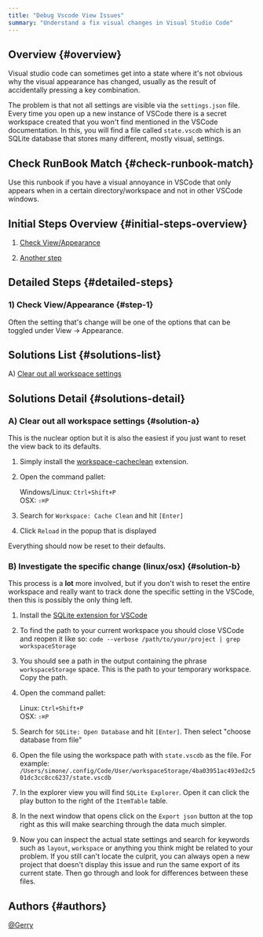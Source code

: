 ```yaml
---
title: "Debug Vscode View Issues"
summary: "Understand a fix visual changes in Visual Studio Code"
---
```


## Overview {#overview}

Visual studio code can sometimes get into a state where it's not obvious why the visual appearance has changed, usually as the result of accidentally pressing a key combination.

The problem is that not all settings are visible via the `settings.json` file. Every time you open up a new instance of VSCode there is a secret workspace created that you won't find mentioned in the VSCode documentation. In this, you will find a file called `state.vscdb` which is an SQLite database that stores many different, mostly visual, settings.

## Check RunBook Match {#check-runbook-match}

Use this runbook if you have a visual annoyance in VSCode that only appears when in a certain directory/workspace and not in other VSCode windows.

## Initial Steps Overview {#initial-steps-overview}

1) [Check View/Appearance](#step-1)

2) [Another step](#step-2)

## Detailed Steps {#detailed-steps}

### 1) Check View/Appearance {#step-1}

Often the setting that's change will be one of the options that can be toggled under View -> Appearance.

## Solutions List {#solutions-list}

A) [Clear out all workspace settings](#solution-a)

## Solutions Detail {#solutions-detail}

### A) Clear out all workspace settings {#solution-a}

This is the nuclear option but it is also the easiest if you just want to reset the view back to its defaults.

  1. Simply install the [workspace-cacheclean](https://marketplace.visualstudio.com/items?itemName=MamoruDS.workspace-cacheclean) extension.

  2. Open the command pallet:  
  
     Windows/Linux: `Ctrl+Shift+P`  
     OSX: `⇧⌘P`

  3. Search for `Workspace: Cache Clean` and hit `[Enter]`

  4. Click `Reload` in the popup that is displayed

Everything should now be reset to their defaults.

### B) Investigate the specific change (linux/osx) {#solution-b}

This process is a **lot** more involved, but if you don't wish to reset the entire workspace and really want to track done the specific setting in the VSCode, then this is possibly the only thing left.

  1. Install the [SQLite extension for VSCode](https://marketplace.visualstudio.com/items?itemName=alexcvzz.vscode-sqlite)

  2. To find the path to your current workspace you should close VSCode and reopen it like so:
  `code --verbose /path/to/your/project | grep workspaceStorage`

  3. You should see a path in the output containing the phrase `workspaceStorage` space. This is the path to your temporary workspace. Copy the path.

  4. Open the command pallet:  
  
     Linux: `Ctrl+Shift+P`  
     OSX: `⇧⌘P`

  5. Search for `SQLite: Open Database` and hit `[Enter]`. Then select "choose database from file"

  6. Open the file using the workspace path with `state.vscdb` as the file. For example:
  `/Users/simone/.config/Code/User/workspaceStorage/4ba03951ac493ed2c501dc3cc8cc6237/state.vscdb`

  7. In the explorer view you will find `SQLite Explorer`. Open it can click the play button to the right of the `ItemTable` table.

  8. In the next window that opens click on the `Export json` button at the top right as this will make searching through the data much simpler.

  9. Now you can inspect the actual state settings and search for keywords such as `layout`, `workspace` or anything you think might be related to your problem. If you still can't locate the culprit, you can always open a new project that doesn't display this issue and run the same export of its current state. Then go through and look for differences between these files.

## Authors {#authors}

[@Gerry](https://github.com/gerrywastaken)


[//]: # (REFERENCED DOCS)
[//]: # (Where are breakpoints stored in vscode: https://stackoverflow.com/questions/57767800/where-does-breakpoints-stores)
[//]: # (Workspace storage: https://github.com/microsoft/vscode/search?q=workspaceStorage&type=Code)
